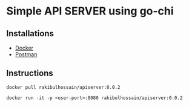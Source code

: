 <h1> Simple API SERVER using go-chi </h1>
<h2>Installations</h2>

 - [Docker](https://sysdevbd.com/containers/docker/)
 - [Postman](https://www.getpostman.com/apps)
<h2>Instructions</h2>

`docker pull rakibulhossain/apiserver:0.0.2`

`docker run -it -p <user-port>:8080 rakibulhossain/apiserver:0.0.2`

